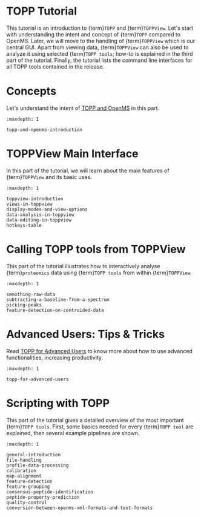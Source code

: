 TOPP Tutorial
============

This tutorial is an introduction to {term}`TOPP` and {term}`TOPPView`. Let's start with understanding the intent and
concept of {term}`TOPP` compared to OpenMS. Later, we will move to the handling of {term}`TOPPView` which is our central
GUI. Apart from viewing data, {term}`TOPPView` can also be used to analyze it using selected {term}`TOPP tools`; how-to
is explained in the third part of the tutorial.
Finally, the tutorial lists the command line interfaces for all TOPP tools contained in the release.

# Concepts

Let's understand the intent of [TOPP and OpenMS](topp-and-openms-introduction.md) in this part.

```{toctree}
:maxdepth: 1

topp-and-openms-introduction
```

# TOPPView Main Interface

In this part of the tutorial, we will learn about the main features of {term}`TOPPView` and its basic uses.

```{toctree}
:maxdepth: 1

toppview-introduction
views-in-toppview
display-modes-and-view-options
data-analysis-in-toppview
data-editing-in-toppview
hotkeys-table
```

# Calling TOPP tools from TOPPView

This part of the tutorial illustrates how to interactively analyse {term}`proteomics` data using {term}`TOPP tools` from
within {term}`TOPPView`.

```{toctree}
:maxdepth: 1

smoothing-raw-data
subtracting-a-baseline-from-a-spectrum
picking-peaks
feature-detection-on-centroided-data
```

# Advanced Users: Tips & Tricks

Read [TOPP for Advanced Users](topp-for-advanced-users.md) to know more about how to use advanced functionalities,
increasing productivity.

```{toctree}
:maxdepth: 1

topp-for-advanced-users
```

# Scripting with TOPP

This part of the tutorial gives a detailed overview of the most important {term}`TOPP tools`. First, some basics needed
for every {term}`TOPP tool` are explained, then several example pipelines are shown.

```{toctree}
:maxdepth: 1

general-introduction
file-handling
profile-data-processing
calibration
map-alignment
feature-detection
feature-grouping
consensus-peptide-identification
peptide-property-prediction
quality-control
conversion-between-openms-xml-formats-and-text-formats
```
